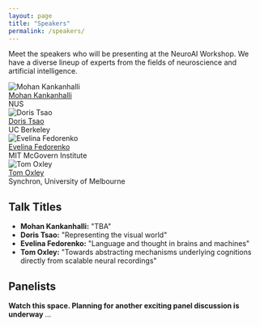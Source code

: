```yaml
---
layout: page
title: "Speakers"
permalink: /speakers/
---
```


Meet the speakers who will be presenting at the NeuroAI Workshop. We have a diverse lineup of experts from the fields of neuroscience and artificial intelligence.

<div class="person-grid">
  <div class="person-card">
    <img src="{{ site.baseurl }}/images/organizers/mohan.jpg" alt="Mohan Kankanhalli">
    <div class="name">
      <a href="https://www.comp.nus.edu.sg/cs/people/mohan/">Mohan Kankanhalli</a>
    </div>
    <div class="affiliation">NUS</div>
  </div>

  <div class="person-card">
    <img src="{{ site.baseurl }}/images/organizers/DorisTsao.jpeg" alt="Doris Tsao">
    <div class="name">
      <a href="https://vcresearch.berkeley.edu/faculty/doris-tsao">Doris Tsao</a>
    </div>
    <div class="affiliation">UC Berkeley</div>
  </div>

  <div class="person-card">
    <img src="{{ site.baseurl }}/images/organizers/Evelina Fedorenko.jpeg" alt="Evelina Fedorenko">
    <div class="name">
      <a href="https://bcs.mit.edu/directory/evelina-fedorenko">Evelina Fedorenko</a>
    </div>
    <div class="affiliation">MIT McGovern Institute</div>
  </div>

  <div class="person-card">
    <img src="{{ site.baseurl }}/images/organizers/Tom Oxley.jpeg" alt="Tom Oxley">
    <div class="name">
      <a href="https://findanexpert.unimelb.edu.au/profile/439055-thomas-oxley">Tom Oxley</a>
    </div>
    <div class="affiliation">Synchron, University of Melbourne</div>
  </div>
</div>

## Talk Titles

- **Mohan Kankanhalli:** "TBA"
- **Doris Tsao:** "Representing the visual world"
- **Evelina Fedorenko:** "Language and thought in brains and machines"
- **Tom Oxley:** "Towards abstracting mechanisms underlying cognitions directly from scalable neural recordings"

## Panelists

<p><strong>Watch this space. Planning for another exciting panel discussion is underway </strong><span class="dots"></span></p>

<style>
@keyframes blink {
  0% { opacity: 0; }
  33% { opacity: 1; }
  66% { opacity: 0; }
}
.dots::after {
  content: ' ...';
  animation: blink 1s infinite steps(1, start);
}
</style>
